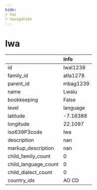 ```yaml
---
hide:
- toc
- navigation
---
```

# lwa
|                      | info     |
|:---------------------|:---------|
| id                   | lwal1238 |
| family_id            | atla1278 |
| parent_id            | mbag1239 |
| name                 | Lwalu    |
| bookkeeping          | False    |
| level                | language |
| latitude             | -7.16388 |
| longitude            | 22.1097  |
| iso639P3code         | lwa      |
| description          | nan      |
| markup_description   | nan      |
| child_family_count   | 0        |
| child_language_count | 0        |
| child_dialect_count  | 0        |
| country_ids          | AO CD    |